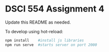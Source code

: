 # DSCI 554 Assignment 4

Update this README as needed.

To develop using hot-reload:

```bash
npm install    #install js libraries
npm run serve  #starts server on port 2000
```
